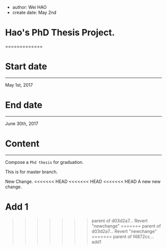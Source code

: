 * author: Wei HAO
* create date: May 2nd
# Hao's PhD Thesis Project.
=============
# Start date
--------------------
May 1st, 2017

# End date
-------------
June 30th, 2017

# Content
---------------
Compose a `Phd thesis` for graduation.

This is for master branch.

New Change.
<<<<<<< HEAD
<<<<<<< HEAD
<<<<<<< HEAD
A new new change.

Add 1
=======
>>>>>>> parent of d03d2a7... Revert "newchange"
=======
>>>>>>> parent of d03d2a7... Revert "newchange"
=======
>>>>>>> parent of f4872cc... add1
